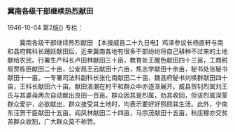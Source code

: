 ### 冀南各级干部继续热烈献田

1946-10-04
第2版()
专栏：

　　冀南各级干部继续热烈献田
    【本报威县二十九日电】鸡泽参议长杨直轩与南和县府韩科长踊跃献田后，近来冀南各地有很多干部纷纷将自己耕种不过来的土地献给农民。行署生产科长卢田林献田三十亩，教育处王醒色献田四十三亩，工商税局贾栋臣献田二十亩，公安局王云献田十六亩，焦志学献田十余亩，秘书处张秘书献田十一亩。一专署司法科副科长张化南献田二十亩，魏县府秘书刘唤群献田四十亩，王科长献田六十亩。献田浪潮在村干和群众中亦逐渐展开。威县贺钊烈属刘王氏与其婆母两次自动献出良田一百亩。群众因其是烈属，劝其收回，但该烈属深蒙群众爱护，必欲献出，群众接受其土地时，均表示要好好照顾其生活。此外，宁南东汪贺干臣献田十五亩，阎凤林献田二十四亩，马宗茂献田十五亩，秋庄稼亦交贫苦群众收割，广大群众莫不称赞。
